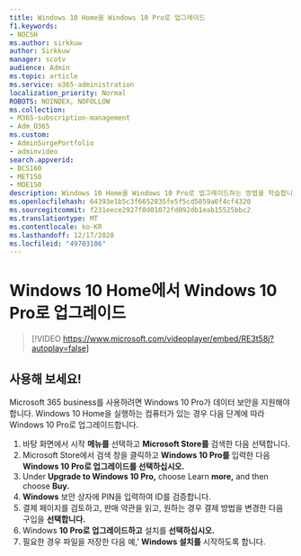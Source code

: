 ```yaml
---
title: Windows 10 Home을 Windows 10 Pro로 업그레이드
f1.keywords:
- NOCSH
ms.author: sirkkuw
author: Sirkkuw
manager: scotv
audience: Admin
ms.topic: article
ms.service: o365-administration
localization_priority: Normal
ROBOTS: NOINDEX, NOFOLLOW
ms.collection:
- M365-subscription-management
- Adm_O365
ms.custom:
- AdminSurgePortfolio
- adminvideo
search.appverid:
- BCS160
- MET150
- MOE150
description: Windows 10 Home을 Windows 10 Pro로 업그레이드하는 방법을 학습합니다.
ms.openlocfilehash: 64393e1b5c3f6652835fe5f5cd5859a6f4cf4320
ms.sourcegitcommit: f231eece2927f0d01072fd092db1eab15525bbc2
ms.translationtype: MT
ms.contentlocale: ko-KR
ms.lasthandoff: 12/17/2020
ms.locfileid: "49703106"
---
```

# <a name="upgrade-from-windows-10-home-to-windows-10-pro"></a>Windows 10 Home에서 Windows 10 Pro로 업그레이드

> [!VIDEO https://www.microsoft.com/videoplayer/embed/RE3t58j?autoplay=false]

## <a name="try-it"></a>사용해 보세요!

Microsoft 365 business를 사용하려면 Windows 10 Pro가 데이터 보안을 지원해야 합니다. Windows 10 Home을 실행하는 컴퓨터가 있는 경우 다음 단계에 따라 Windows 10 Pro로 업그레이드합니다.

1. 바탕 화면에서 시작  **메뉴를**  선택하고  **Microsoft Store를** 검색한 다음 선택합니다.
2. Microsoft Store에서 검색 창을 클릭하고 **Windows 10 Pro를** 입력한 다음 **Windows 10 Pro로 업그레이드를 선택하십시오.**
3. Under **Upgrade to Windows 10 Pro,** choose Learn **more,** and then choose **Buy.**
4. **Windows** 보안 상자에 PIN을 입력하여 ID를 검증합니다.
5. 결제 페이지를 검토하고, 판매 약관을 읽고, 원하는 경우 결제 방법을 변경한 다음 구입을 **선택합니다.**
6. Windows **10 Pro로 업그레이드하고** 설치를 **선택하십시오.**
7. 필요한 경우 파일을 저장한 다음 예,&#39; **Windows 설치를**  시작하도록 합니다.